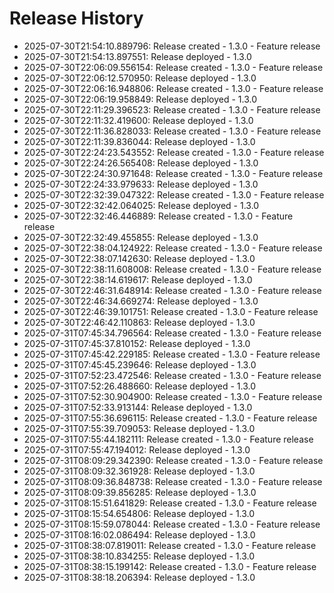 # Release History

- 2025-07-30T21:54:10.889796: Release created - 1.3.0 - Feature release
- 2025-07-30T21:54:13.897551: Release deployed - 1.3.0
- 2025-07-30T22:06:09.556154: Release created - 1.3.0 - Feature release
- 2025-07-30T22:06:12.570950: Release deployed - 1.3.0
- 2025-07-30T22:06:16.948806: Release created - 1.3.0 - Feature release
- 2025-07-30T22:06:19.958849: Release deployed - 1.3.0
- 2025-07-30T22:11:29.396523: Release created - 1.3.0 - Feature release
- 2025-07-30T22:11:32.419600: Release deployed - 1.3.0
- 2025-07-30T22:11:36.828033: Release created - 1.3.0 - Feature release
- 2025-07-30T22:11:39.836044: Release deployed - 1.3.0
- 2025-07-30T22:24:23.543552: Release created - 1.3.0 - Feature release
- 2025-07-30T22:24:26.565408: Release deployed - 1.3.0
- 2025-07-30T22:24:30.971648: Release created - 1.3.0 - Feature release
- 2025-07-30T22:24:33.979633: Release deployed - 1.3.0
- 2025-07-30T22:32:39.047322: Release created - 1.3.0 - Feature release
- 2025-07-30T22:32:42.064025: Release deployed - 1.3.0
- 2025-07-30T22:32:46.446889: Release created - 1.3.0 - Feature release
- 2025-07-30T22:32:49.455855: Release deployed - 1.3.0
- 2025-07-30T22:38:04.124922: Release created - 1.3.0 - Feature release
- 2025-07-30T22:38:07.142630: Release deployed - 1.3.0
- 2025-07-30T22:38:11.608008: Release created - 1.3.0 - Feature release
- 2025-07-30T22:38:14.619617: Release deployed - 1.3.0
- 2025-07-30T22:46:31.648914: Release created - 1.3.0 - Feature release
- 2025-07-30T22:46:34.669274: Release deployed - 1.3.0
- 2025-07-30T22:46:39.101751: Release created - 1.3.0 - Feature release
- 2025-07-30T22:46:42.110863: Release deployed - 1.3.0
- 2025-07-31T07:45:34.796564: Release created - 1.3.0 - Feature release
- 2025-07-31T07:45:37.810152: Release deployed - 1.3.0
- 2025-07-31T07:45:42.229185: Release created - 1.3.0 - Feature release
- 2025-07-31T07:45:45.239646: Release deployed - 1.3.0
- 2025-07-31T07:52:23.472546: Release created - 1.3.0 - Feature release
- 2025-07-31T07:52:26.488660: Release deployed - 1.3.0
- 2025-07-31T07:52:30.904900: Release created - 1.3.0 - Feature release
- 2025-07-31T07:52:33.913144: Release deployed - 1.3.0
- 2025-07-31T07:55:36.696115: Release created - 1.3.0 - Feature release
- 2025-07-31T07:55:39.709053: Release deployed - 1.3.0
- 2025-07-31T07:55:44.182111: Release created - 1.3.0 - Feature release
- 2025-07-31T07:55:47.194012: Release deployed - 1.3.0
- 2025-07-31T08:09:29.342390: Release created - 1.3.0 - Feature release
- 2025-07-31T08:09:32.361928: Release deployed - 1.3.0
- 2025-07-31T08:09:36.848738: Release created - 1.3.0 - Feature release
- 2025-07-31T08:09:39.856285: Release deployed - 1.3.0
- 2025-07-31T08:15:51.641829: Release created - 1.3.0 - Feature release
- 2025-07-31T08:15:54.654806: Release deployed - 1.3.0
- 2025-07-31T08:15:59.078044: Release created - 1.3.0 - Feature release
- 2025-07-31T08:16:02.086494: Release deployed - 1.3.0
- 2025-07-31T08:38:07.819011: Release created - 1.3.0 - Feature release
- 2025-07-31T08:38:10.834255: Release deployed - 1.3.0
- 2025-07-31T08:38:15.199142: Release created - 1.3.0 - Feature release
- 2025-07-31T08:38:18.206394: Release deployed - 1.3.0
